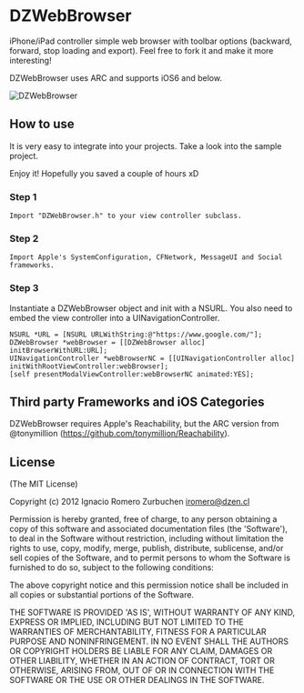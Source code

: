 # DZWebBrowser

iPhone/iPad controller simple web browser with toolbar options (backward, forward, stop loading and export).
Feel free to fork it and make it more interesting!

DZWebBrowser uses ARC and supports iOS6 and below.

![DZWebBrowser](http://www.dzen.cl/github/DZWebBrowser2.png)


## How to use
It is very easy to integrate into your projects. Take a look into the sample project.

Enjoy it! Hopefully you saved a couple of hours xD

### Step 1
```
Import "DZWebBrowser.h" to your view controller subclass.
```

### Step 2
```
Import Apple's SystemConfiguration, CFNetwork, MessageUI and Social frameworks.
```

### Step 3
Instantiate a DZWebBrowser object and init with a NSURL.
You also need to embed the view controller into a UINavigationController.
```
NSURL *URL = [NSURL URLWithString:@"https://www.google.com/"];
DZWebBrowser *webBrowser = [[DZWebBrowser alloc] initBrowserWithURL:URL];
UINavigationController *webBrowserNC = [[UINavigationController alloc] initWithRootViewController:webBrowser];
[self presentModalViewController:webBrowserNC animated:YES];
```

## Third party Frameworks and iOS Categories

DZWebBrowser requires Apple's Reachability, but the ARC version from @tonymillion (https://github.com/tonymillion/Reachability).

## License
(The MIT License)

Copyright (c) 2012 Ignacio Romero Zurbuchen <iromero@dzen.cl>

Permission is hereby granted, free of charge, to any person obtaining a copy of this software and associated documentation files (the 'Software'), to deal in the Software without restriction, including without limitation the rights to use, copy, modify, merge, publish, distribute, sublicense, and/or sell copies of the Software, and to permit persons to whom the Software is furnished to do so, subject to the following conditions:

The above copyright notice and this permission notice shall be included in all copies or substantial portions of the Software.

THE SOFTWARE IS PROVIDED 'AS IS', WITHOUT WARRANTY OF ANY KIND, EXPRESS OR IMPLIED, INCLUDING BUT NOT LIMITED TO THE WARRANTIES OF MERCHANTABILITY, FITNESS FOR A PARTICULAR PURPOSE AND NONINFRINGEMENT. IN NO EVENT SHALL THE AUTHORS OR COPYRIGHT HOLDERS BE LIABLE FOR ANY CLAIM, DAMAGES OR OTHER LIABILITY, WHETHER IN AN ACTION OF CONTRACT, TORT OR OTHERWISE, ARISING FROM, OUT OF OR IN CONNECTION WITH THE SOFTWARE OR THE USE OR OTHER DEALINGS IN THE SOFTWARE.
